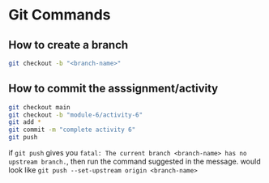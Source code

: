 # Git Commands

## How to create a branch

```bash
git checkout -b "<branch-name>"
```

## How to commit the asssignment/activity

```bash
git checkout main
git checkout -b "module-6/activity-6"
git add *
git commit -m "complete activity 6"
git push
```

if `git push` gives you `fatal: The current branch <branch-name> has no upstream branch.`, then run the command suggested in the message. would look like
`git push --set-upstream origin <branch-name>`
